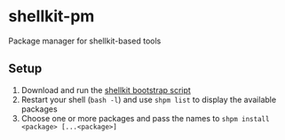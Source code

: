# shellkit-pm
Package manager for shellkit-based tools

## Setup
1. Download and run the [shellkit bootstrap script](https://github.com/sanekits/shellkit-pm/releases/download/1.0.2/shellkit-bootstrap.sh)
2. Restart your shell (`bash -l`) and use `shpm list` to display the available packages
3. Choose one or more packages and pass the names to `shpm install <package> [...<package>]`


